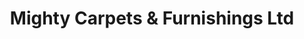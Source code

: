 ---
title: "Mighty Carpets & Furnishings Ltd"
url: /birmingham/mighty-carpets-and-furnishings-ltd/
shop: furniture
---